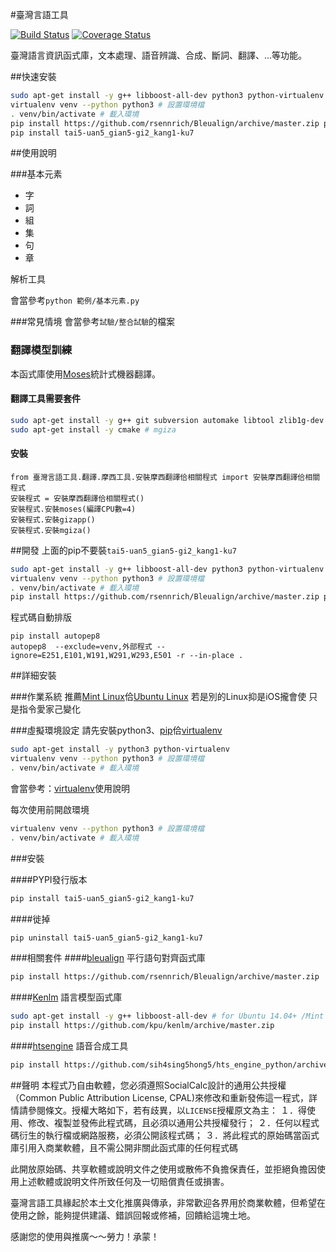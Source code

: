 #臺灣言語工具

[![Build Status](https://travis-ci.org/sih4sing5hong5/tai5-uan5_gian5-gi2_kang1-ku7.svg?branch=master)](https://travis-ci.org/sih4sing5hong5/tai5-uan5_gian5-gi2_kang1-ku7)
[![Coverage Status](https://coveralls.io/repos/sih4sing5hong5/tai5-uan5_gian5-gi2_kang1-ku7/badge.svg)](https://coveralls.io/r/sih4sing5hong5/tai5-uan5_gian5-gi2_kang1-ku7)

臺灣語言資訊函式庫，文本處理、語音辨識、合成、斷詞、翻譯、…等功能。

##快速安裝
```bash
sudo apt-get install -y g++ libboost-all-dev python3 python-virtualenv
virtualenv venv --python python3 # 設置環境檔
. venv/bin/activate # 載入環境
pip install https://github.com/rsennrich/Bleualign/archive/master.zip pip install https://github.com/kpu/kenlm/archive/master.zip
pip install tai5-uan5_gian5-gi2_kang1-ku7
```

##使用說明

###基本元素
* 字
* 詞
* 組
* 集
* 句
* 章

解析工具

會當參考`python 範例/基本元素.py`

###常見情境
會當參考`試驗/整合試驗`的檔案

### 翻譯模型訓練 
本函式庫使用[Moses](http://www.statmt.org/moses/?n=Development.GetStarted)統計式機器翻譯。

#### 翻譯工具需要套件
```bash
sudo apt-get install -y g++ git subversion automake libtool zlib1g-dev libboost-all-dev libbz2-dev liblzma-dev python3-dev libgoogle-perftools-dev libxmlrpc-c++.*-dev # moses, libxmlrpc for mosesserver
sudo apt-get install -y cmake # mgiza
```

#### 安裝
```python3
from 臺灣言語工具.翻譯.摩西工具.安裝摩西翻譯佮相關程式 import 安裝摩西翻譯佮相關程式
安裝程式 = 安裝摩西翻譯佮相關程式()
安裝程式.安裝moses(編譯CPU數=4)
安裝程式.安裝gizapp()
安裝程式.安裝mgiza()
```

##開發
上面的pip不要裝`tai5-uan5_gian5-gi2_kang1-ku7`
```bash
sudo apt-get install -y g++ libboost-all-dev python3 python-virtualenv
virtualenv venv --python python3 # 設置環境檔
. venv/bin/activate # 載入環境
pip install https://github.com/rsennrich/Bleualign/archive/master.zip pip install https://github.com/kpu/kenlm/archive/master.zip
```
程式碼自動排版
```
pip install autopep8
autopep8  --exclude=venv,外部程式 --ignore=E251,E101,W191,W291,W293,E501 -r --in-place .
```

##詳細安裝

###作業系統
推薦[Mint Linux](http://www.linuxmint.com/download.php)佮[Ubuntu Linux](http://www.ubuntu-tw.org/modules/tinyd0/)
若是別的Linux抑是iOS攏會使
只是指令愛家己變化

###虛擬環境設定
請先安裝python3、[pip](https://pip.pypa.io/en/latest/installing.html)佮[virtualenv](https://virtualenv.readthedocs.org/en/latest/)
```bash
sudo apt-get install -y python3 python-virtualenv
virtualenv venv --python python3 # 設置環境檔
. venv/bin/activate # 載入環境
```
會當參考：[virtualenv](http://www.openfoundry.org/tw/tech-column/8516-pythons-virtual-environment-and-multi-version-programming-tools-virtualenv-and-pythonbrew)使用說明

每次使用前開啟環境
```bash
virtualenv venv --python python3 # 設置環境檔
. venv/bin/activate # 載入環境
```

###安裝

####PYPI發行版本
```bash
pip install tai5-uan5_gian5-gi2_kang1-ku7
```

####徙掉
```bash
pip uninstall tai5-uan5_gian5-gi2_kang1-ku7
```

###相關套件
####[bleualign](https://github.com/rsennrich/Bleualign)
平行語句對齊函式庫
```bash
pip install https://github.com/rsennrich/Bleualign/archive/master.zip
```
####[Kenlm](https://github.com/kpu/kenlm)
語言模型函式庫
```bash
sudo apt-get install -y g++ libboost-all-dev # for Ubuntu 14.04+ /Mint 17+
pip install https://github.com/kpu/kenlm/archive/master.zip
```
####[htsengine](https://github.com/sih4sing5hong5/hts_engine_python)
語音合成工具
```bash
pip install https://github.com/sih4sing5hong5/hts_engine_python/archive/master.zip
```

##聲明
本程式乃自由軟體，您必須遵照SocialCalc設計的通用公共授權（Common Public Attribution License, CPAL)來修改和重新發佈這一程式，詳情請參閱條文。授權大略如下，若有歧異，以`LICENSE`授權原文為主：
	１．得使用、修改、複製並發佈此程式碼，且必須以通用公共授權發行；
	２．任何以程式碼衍生的執行檔或網路服務，必須公開該程式碼；
	３．將此程式的原始碼當函式庫引用入商業軟體，且不需公開非關此函式庫的任何程式碼

此開放原始碼、共享軟體或說明文件之使用或散佈不負擔保責任，並拒絕負擔因使用上述軟體或說明文件所致任何及一切賠償責任或損害。

臺灣言語工具緣起於本土文化推廣與傳承，非常歡迎各界用於商業軟體，但希望在使用之餘，能夠提供建議、錯誤回報或修補，回饋給這塊土地。

感謝您的使用與推廣～～勞力！承蒙！

